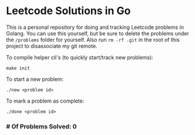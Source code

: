 # Leetcode Solutions in Go

This is a personal repository for doing and tracking Leetcode problems in Golang. You can use this yourself, but be sure to delete the problems under the `/problems` folder for yourself. Also run `rm -rf .git` in the root of this project to disassociate my git remote.

To compile helper cli's (to quickly start/track new problems):

```
make init
```

To start a new problem:

```
./new <problem id>
```

To mark a problem as complete:

```
./done <problem id>
```

### # Of Problems Solved: 0
